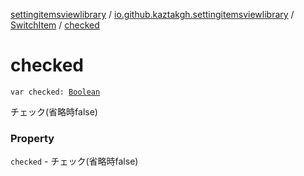 [settingitemsviewlibrary](../../index.md) / [io.github.kaztakgh.settingitemsviewlibrary](../index.md) / [SwitchItem](index.md) / [checked](./checked.md)

# checked

`var checked: `[`Boolean`](https://kotlinlang.org/api/latest/jvm/stdlib/kotlin/-boolean/index.html)

チェック(省略時false)

### Property

`checked` - チェック(省略時false)